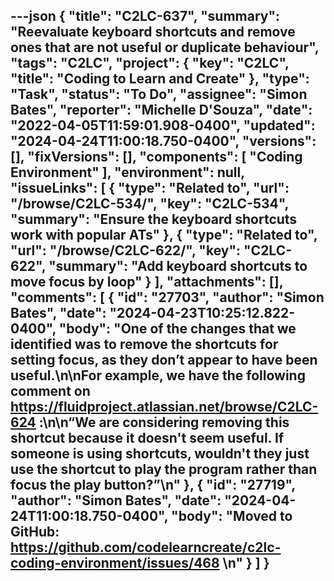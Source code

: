 ---json
{
  "title": "C2LC-637",
  "summary": "Reevaluate keyboard shortcuts and remove ones that are not useful or duplicate behaviour",
  "tags": "C2LC",
  "project": {
    "key": "C2LC",
    "title": "Coding to Learn and Create"
  },
  "type": "Task",
  "status": "To Do",
  "assignee": "Simon Bates",
  "reporter": "Michelle D'Souza",
  "date": "2022-04-05T11:59:01.908-0400",
  "updated": "2024-04-24T11:00:18.750-0400",
  "versions": [],
  "fixVersions": [],
  "components": [
    "Coding Environment"
  ],
  "environment": null,
  "issueLinks": [
    {
      "type": "Related to",
      "url": "/browse/C2LC-534/",
      "key": "C2LC-534",
      "summary": "Ensure the keyboard shortcuts work with popular ATs"
    },
    {
      "type": "Related to",
      "url": "/browse/C2LC-622/",
      "key": "C2LC-622",
      "summary": "Add keyboard shortcuts to move focus by loop"
    }
  ],
  "attachments": [],
  "comments": [
    {
      "id": "27703",
      "author": "Simon Bates",
      "date": "2024-04-23T10:25:12.822-0400",
      "body": "One of the changes that we identified was to remove the shortcuts for setting focus, as they don’t appear to have been useful.\n\nFor example, we have the following comment on <https://fluidproject.atlassian.net/browse/C2LC-624> :\n\n“We are considering removing this shortcut because it doesn't seem useful. If someone is using shortcuts, wouldn't they just use the shortcut to play the program rather than focus the play button?”\n"
    },
    {
      "id": "27719",
      "author": "Simon Bates",
      "date": "2024-04-24T11:00:18.750-0400",
      "body": "Moved to GitHub: <https://github.com/codelearncreate/c2lc-coding-environment/issues/468>&#x20;\n"
    }
  ]
}
---

        